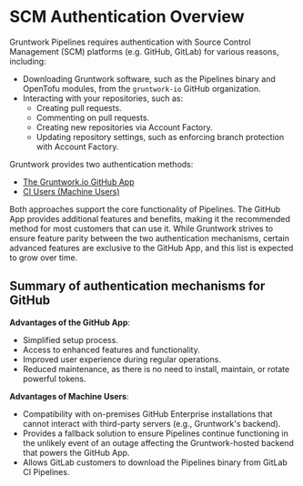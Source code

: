 # SCM Authentication Overview

Gruntwork Pipelines requires authentication with Source Control Management (SCM) platforms (e.g. GitHub, GitLab) for various reasons, including:

- Downloading Gruntwork software, such as the Pipelines binary and OpenTofu modules, from the `gruntwork-io` GitHub organization.
- Interacting with your repositories, such as:
  - Creating pull requests.
  - Commenting on pull requests.
  - Creating new repositories via Account Factory.
  - Updating repository settings, such as enforcing branch protection with Account Factory.

Gruntwork provides two authentication methods:

- [The Gruntwork.io GitHub App](/2.0/docs/pipelines/installation/viagithubapp.md)
- [CI Users (Machine Users)](/2.0/docs/pipelines/installation/viamachineusers)

Both approaches support the core functionality of Pipelines. The GitHub App provides additional features and benefits, making it the recommended method for most customers that can use it. While Gruntwork strives to ensure feature parity between the two authentication mechanisms, certain advanced features are exclusive to the GitHub App, and this list is expected to grow over time.

## Summary of authentication mechanisms for GitHub

**Advantages of the GitHub App**:

- Simplified setup process.
- Access to enhanced features and functionality.
- Improved user experience during regular operations.
- Reduced maintenance, as there is no need to install, maintain, or rotate powerful tokens.

**Advantages of Machine Users**:

- Compatibility with on-premises GitHub Enterprise installations that cannot interact with third-party servers (e.g., Gruntwork's backend).
- Provides a fallback solution to ensure Pipelines continue functioning in the unlikely event of an outage affecting the Gruntwork-hosted backend that powers the GitHub App.
- Allows GitLab customers to download the Pipelines binary from GitLab CI Pipelines.
